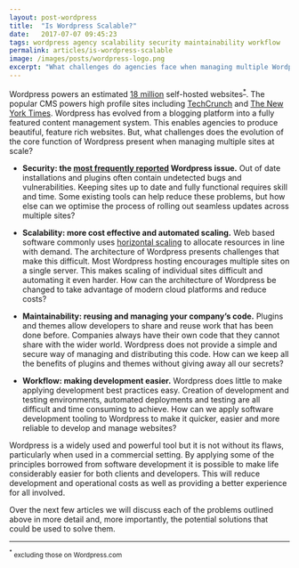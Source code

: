 ```yaml
---
layout: post-wordpress
title:  "Is Wordpress Scalable?"
date:   2017-07-07 09:45:23
tags: wordpress agency scalability security maintainability workflow
permalink: articles/is-wordpress-scalable
image: /images/posts/wordpress-logo.png
excerpt: "What challenges do agencies face when managing multiple Wordpress sites at scale?"
---
```


Wordpress powers an estimated [18 million](https://trends.builtwith.com/cms) self-hosted websites<sup>[*](#footnote)</sup>. The popular CMS powers high profile sites including [TechCrunch](https://techcrunch.com/) and [The New York Times](https://www.nytimes.com/). Wordpress has evolved from a blogging platform into a fully featured content management system. This enables agencies to produce beautiful, feature rich websites. But, what challenges does the evolution of the core function of Wordpress present when managing multiple sites at scale?

- **Security: the [most frequently reported](https://www.google.co.uk/search?q=wordpress+security&tbm=nws) Wordpress issue.** Out of date installations and plugins often contain undetected bugs and vulnerabilities. Keeping sites up to date and fully functional requires skill and time. Some existing tools can help reduce these problems, but how else can we optimise the process of rolling out seamless updates across multiple sites?

- **Scalability: more cost effective and automated scaling.** Web based software commonly uses [horizontal scaling](https://en.wikipedia.org/wiki/Scalability#Horizontal_and_vertical_scaling) to allocate resources in line with demand. The architecture of Wordpress presents challenges that make this difficult. Most Wordpress hosting encourages multiple sites on a single server. This makes scaling of individual sites difficult and automating it even harder. How can the architecture of Wordpress be changed to take advantage of modern cloud platforms and reduce costs?

- **Maintainability: reusing and managing your company’s code.** Plugins and themes allow developers to share and reuse work that has been done before. Companies always have their own code that they cannot share with the wider world. Wordpress does not provide a simple and secure way of managing and distributing this code. How can we keep all the benefits of plugins and themes without giving away all our secrets?

- **Workflow: making development easier.** Wordpress does little to make applying development best practices easy. Creation of development and testing environments, automated deployments and testing are all difficult and time consuming to achieve. How can we apply software development tooling to Wordpress to make it quicker, easier and more reliable to develop and manage websites?

Wordpress is a widely used and powerful tool but it is not without its flaws, particularly when used in a commercial setting. By applying some of the principles borrowed from software development it is possible to make life considerably easier for both clients and developers. This will reduce development and operational costs as well as providing a better experience for all involved.

Over the next few articles we will discuss each of the problems outlined above in more detail and, more importantly, the potential solutions that could be used to solve them.

---

<small><a name="footnote"><sup>*</sup></a> excluding those on Wordpress.com</small>
